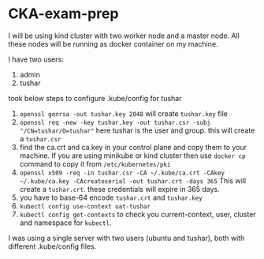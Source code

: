 # CKA-exam-prep

I will be using kind cluster with two worker node and a master node. All these nodes will be running as docker container on my machine.

I have two users:  
1. admin
2. tushar 

took below steps to configure .kube/config for tushar
1. `openssl genrsa -out tushar.key 2048` will create `tushar.key` file
2. `openssl req -new -key tushar.key -out tushar.csr -subj "/CN=tushar/O=tushar"`  here tushar is the user and group. this will create a `tushar.csr` 
3. find the ca.crt and ca.key in your control plane and copy them to your machine. If you are using minikube or kind cluster then use `docker cp` command to copy it from `/etc/kubernetes/pki`
4. `openssl x509 -req -in tushar.csr -CA ~/.kube/ca.crt -CAkey ~/.kube/ca.key -CAcreateserial -out tushar.crt -days 365` This will create a `tushar.crt`. these credentials will expire in 365 days.
5. you have to base-64 encode `tushar.crt` and `tushar.key` 
6. `kubectl config use-context uat-tushar` 
7. `kubectl config get-contexts` to check you current-context, user, cluster and namespace for `kubectl`.

I was using a single server with two users (ubuntu and tushar), both with different .kube/config files. 


